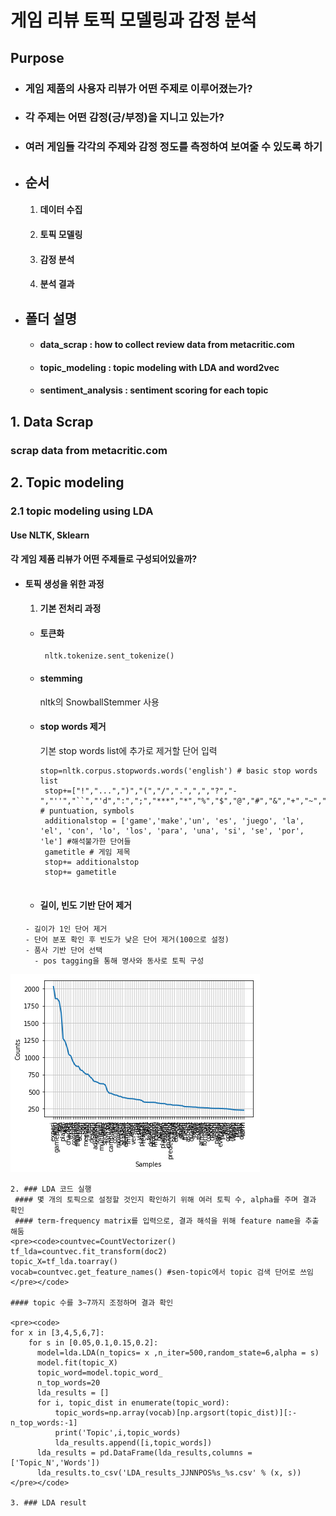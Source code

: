 # 게임 리뷰 토픽 모델링과 감정 분석
## Purpose
- ### 게임 제품의 사용자 리뷰가 어떤 주제로 이루어졌는가?
- ### 각 주제는 어떤 감정(긍/부정)을 지니고 있는가?
- ### 여러 게임들 각각의 주제와 감정 정도를 측정하여 보여줄 수 있도록 하기

* ## 순서
  1. #### 데이터 수집
  2. #### 토픽 모델링
  3. #### 감정 분석
  4. #### 분석 결과



* ## 폴더 설명
  * #### data_scrap : how to collect review data from metacritic.com
  * #### topic_modeling : topic modeling with LDA and word2vec
  * #### sentiment_analysis : sentiment scoring for each topic



## 1. Data Scrap
  ### scrap data from metacritic.com


## 2. Topic modeling
  ### 2.1 topic modeling using LDA
  #### Use NLTK, Sklearn
  #### 각 게임 제품 리뷰가 어떤 주제들로 구성되어있을까?
  - #### 토픽 생성을 위한 과정
    1. #### 기본 전처리 과정
      - #### 토큰화
        <pre><code> nltk.tokenize.sent_tokenize() </pre></code>
      - #### stemming
        nltk의 SnowballStemmer 사용
      - #### stop words 제거
        기본 stop words list에 추가로 제거할 단어 입력
         <pre><code>stop=nltk.corpus.stopwords.words('english') # basic stop words list
         stop+=["!","...",")","(","/",".",",","?","-","''","``","'d",":",";","***","*","%","$","@","#","&","+","~","'s","n't","'m","'d"] # puntuation, symbols
         additionalstop = ['game','make','un', 'es', 'juego', 'la', 'el', 'con', 'lo', 'los', 'para', 'una', 'si', 'se', 'por', 'le'] #해석불가한 단어들
         gametitle # 게임 제목
         stop+= additionalstop
         stop+= gametitle       
         </pre></code>

       - #### 길이, 빈도 기반 단어 제거
        - 길이가 1인 단어 제거
        - 단어 분포 확인 후 빈도가 낮은 단어 제거(100으로 설정)
        - 품사 기반 단어 선택
          - pos tagging을 통해 명사와 동사로 토픽 구성

![Alttext](sentiment_analysis/img/freqdist.png "word distribution")

    2. ### LDA 코드 실행
     #### 몇 개의 토픽으로 설정할 것인지 확인하기 위해 여러 토픽 수, alpha를 주며 결과 확인
     #### term-frequency matrix를 입력으로, 결과 해석을 위해 feature name을 추출해둠
    <pre><code>countvec=CountVectorizer()
    tf_lda=countvec.fit_transform(doc2)
    topic_X=tf_lda.toarray()
    vocab=countvec.get_feature_names() #sen-topic에서 topic 검색 단어로 쓰임
    </pre></code>

    #### topic 수를 3~7까지 조정하며 결과 확인

    <pre><code>
    for x in [3,4,5,6,7]:
        for s in [0.05,0.1,0.15,0.2]:
          model=lda.LDA(n_topics= x ,n_iter=500,random_state=6,alpha = s)
          model.fit(topic_X)
          topic_word=model.topic_word_
          n_top_words=20
          lda_results = []
          for i, topic_dist in enumerate(topic_word):
              topic_words=np.array(vocab)[np.argsort(topic_dist)][:-n_top_words:-1]
              print('Topic',i,topic_words)
              lda_results.append([i,topic_words])
          lda_results = pd.DataFrame(lda_results,columns = ['Topic_N','Words'])
          lda_results.to_csv('LDA_results_JJNNPOS%s_%s.csv' % (x, s))
    </pre></code>       

    3. ### LDA result
